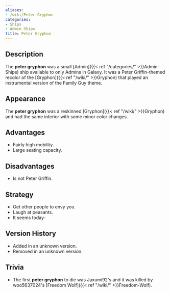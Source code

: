 ```yaml
---
aliases:
- /wiki/Peter-Gryphon
categories:
- Ships
- Admin Ships
title: Peter Gryphon
---
```


## Description

The **peter gryphon** was a small [Admin]({{< ref "/categories/" >}}Admin-Ships) ship available to only Admins in Galaxy. It was a Peter Griffin-themed recolor of the [Gryphon]({{< ref "/wiki/" >}}Gryphon) that played an instrumental version of the Family Guy theme.

## Appearance

The **peter gryphon** was a reskinned [Gryphon]({{< ref "/wiki/" >}}Gryphon) and had the same interior with some minor color changes.

## Advantages

- Fairly high mobility.
- Large seating capacity.

## Disadvantages

- Is not Peter Griffin.

## Strategy

- Get other people to envy you.
- Laugh at peasants.
- It seems today-

## Version History 

- Added in an unknown version.
- Removed in an unknown version.

## Trivia

- The first **peter gryphon** to die was Jaxumi92's and it was killed by woo5637024's [Freedom Wolf]({{< ref "/wiki/" >}}Freedom-Wolf).